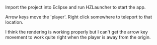 Import the project into Eclipse and run HZLauncher to start the app.

Arrow keys move the 'player'. Right click somewhere to teleport to that location.

I think the rendering is working properly but I can't get the arrow key movement to work quite right when the player is away from the origin.